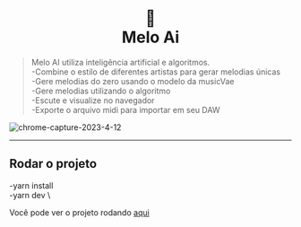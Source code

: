 <h1 align="center">
📄<br>Melo Ai
</h1>

> Melo AI utiliza inteligência artificial e algoritmos. \
-Combine o estilo de diferentes artistas para gerar melodias únicas \
-Gere melodias do zero usando o modelo da musicVae \
-Gere melodias utilizando o algoritmo \
-Escute e visualize no navegador \
-Exporte o arquivo midi para importar em seu DAW


 ![chrome-capture-2023-4-12](https://github.com/VanLMC/Melo-Ai/assets/39391737/5a851f19-5de9-4697-9ba8-4d78f180f040)


---

## Rodar o projeto
  -yarn install \
  -yarn dev \
  
  
  
Você pode ver o projeto rodando [aqui](https://melo-ai.onrender.com/) 



